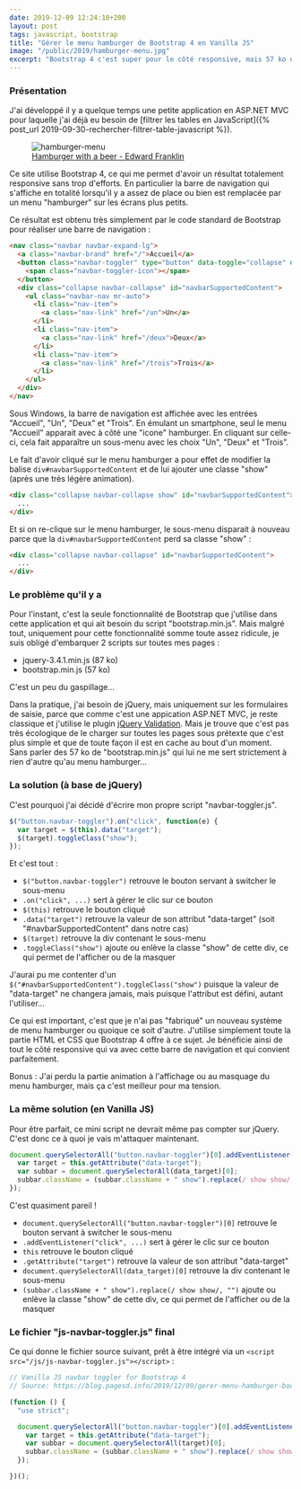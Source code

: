 ```yaml
---
date: 2019-12-09 12:24:10+200
layout: post
tags: javascript, bootstrap
title: "Gérer le menu hamburger de Bootstrap 4 en Vanilla JS"
image: "/public/2019/hamburger-menu.jpg"
excerpt: "Bootstrap 4 c'est super pour le côté responsive, mais 57 ko de JavaScript juste pour gérer le menu hamburger, c'est trop."
---
```


### Présentation

J'ai développé il y a quelque temps une petite application en ASP.NET MVC pour
laquelle j'ai déjà eu besoin de [filtrer les tables en JavaScript]({% post_url
2019-09-30-rechercher-filtrer-table-javascript %}).

<figure>
  <img src="{{ page.image }}" alt="hamburger-menu" />
  <figcaption>
    <a href="https://unsplash.com/photos/Nb_Q-M3Cdzg">Hamburger with a beer - Edward Franklin</a>
  </figcaption>
</figure>

Ce site utilise Bootstrap 4, ce qui me permet d'avoir un résultat totalement
responsive sans trop d'efforts. En particulier la barre de navigation qui
s'affiche en totalité lorsqu'il y a assez de place ou bien est remplacée par un
menu "hamburger" sur les écrans plus petits.

Ce résultat est obtenu très simplement par le code standard de Bootstrap pour
réaliser une barre de navigation :

```html
<nav class="navbar navbar-expand-lg">
  <a class="navbar-brand" href="/">Accueil</a>
  <button class="navbar-toggler" type="button" data-toggle="collapse" data-target="#navbarSupportedContent" aria-controls="navbarSupportedContent" aria-expanded="false" aria-label="Toggle navigation">
    <span class="navbar-toggler-icon"></span>
  </button>
  <div class="collapse navbar-collapse" id="navbarSupportedContent">
    <ul class="navbar-nav mr-auto">
      <li class="nav-item">
        <a class="nav-link" href="/un">Un</a>
      </li>
      <li class="nav-item">
        <a class="nav-link" href="/deux">Deux</a>
      </li>
      <li class="nav-item">
        <a class="nav-link" href="/trois">Trois</a>
      </li>
    </ul>
  </div>
</nav>
```

Sous Windows, la barre de navigation est affichée avec les entrées "Accueil",
"Un", "Deux" et "Trois". En émulant un smartphone, seul le menu "Accueil"
apparait avec à côté une "icone" hamburger. En cliquant sur celle-ci, cela fait
apparaître un sous-menu avec les choix "Un", "Deux" et "Trois".

Le fait d'avoir cliqué sur le menu hamburger a pour effet de modifier la balise
`div#navbarSupportedContent` et de lui ajouter une classe "show" (après une très
légère animation).

```html
<div class="collapse navbar-collapse show" id="navbarSupportedContent">
  ...
</div>
```

Et si on re-clique sur le menu hamburger, le sous-menu disparait à nouveau parce
que la `div#navbarSupportedContent` perd sa classe "show" :

```html
<div class="collapse navbar-collapse" id="navbarSupportedContent">
  ...
</div>
```


### Le problème qu'il y a

Pour l'instant, c'est la seule fonctionnalité de Bootstrap que j'utilise dans
cette application et qui ait besoin du script "bootstrap.min.js". Mais malgré
tout, uniquement pour cette fonctionnalité somme toute assez ridicule, je suis
obligé d'embarquer 2 scripts sur toutes mes pages :

* jquery-3.4.1.min.js (87 ko)
* bootstrap.min.js (57 ko)

C'est un peu du gaspillage...

Dans la pratique, j'ai besoin de jQuery, mais uniquement sur les formulaires de
saisie, parce que comme c'est une appication ASP.NET MVC, je reste classique et
j'utilise le plugin [jQuery Validation](https://jqueryvalidation.org/). Mais je
trouve que c'est pas très écologique de le charger sur toutes les pages sous
prétexte que c'est plus simple et que de toute façon il est en cache au bout
d'un moment. Sans parler des 57 ko de "bootstrap.min.js" qui lui ne me sert
strictement à rien d'autre qu'au menu hamburger...


### La solution (à base de jQuery)

C'est pourquoi j'ai décidé d'écrire mon propre script "navbar-toggler.js".

```javascript
$("button.navbar-toggler").on("click", function(e) {
  var target = $(this).data("target");
  $(target).toggleClass("show");
});
```

Et c'est tout :

* `$("button.navbar-toggler")` retrouve le bouton servant à switcher le sous-menu
* `.on("click", ...)` sert à gérer le clic sur ce bouton
* `$(this)` retrouve le bouton cliqué
* `.data("target")` retrouve la valeur de son attribut "data-target" (soit
"#navbarSupportedContent" dans notre cas)
* `$(target)` retrouve la div contenant le sous-menu
* `.toggleClass("show")` ajoute ou enlève la classe "show" de cette div, ce qui
permet de l'afficher ou de la masquer

J'aurai pu me contenter d'un `$("#navbarSupportedContent").toggleClass("show")`
puisque la valeur de "data-target" ne changera jamais, mais puisque l'attribut
est défini, autant l'utiliser...

Ce qui est important, c'est que je n'ai pas "fabriqué" un nouveau système de
menu hamburger ou quoique ce soit d'autre. J'utilise simplement toute la partie
HTML et CSS que Bootstrap 4 offre à ce sujet. Je bénéficie ainsi de tout le côté
responsive qui va avec cette barre de navigation et qui convient parfaitement.

Bonus : J'ai perdu la partie animation à l'affichage ou au masquage du menu
hamburger, mais ça c'est meilleur pour ma tension.


### La même solution (en Vanilla JS)

Pour être parfait, ce mini script ne devrait même pas compter sur jQuery. C'est
donc ce à quoi je vais m'attaquer maintenant.

```javascript
document.querySelectorAll("button.navbar-toggler")[0].addEventListener("click", function (event) {
  var target = this.getAttribute("data-target");
  var subbar = document.querySelectorAll(data_target)[0];
  subbar.className = (subbar.className + " show").replace(/ show show/, "");
});
```

C'est quasiment pareil !

* `document.querySelectorAll("button.navbar-toggler")[0]` retrouve le bouton
servant à switcher le sous-menu
* `.addEventListener("click", ...)` sert à gérer le clic sur ce bouton
* `this` retrouve le bouton cliqué
* `.getAttribute("target")` retrouve la valeur de son attribut "data-target"
* `document.querySelectorAll(data_target)[0]` retrouve la div contenant le sous-menu
* `(subbar.className + " show").replace(/ show show/, "")` ajoute ou enlève la
classe "show" de cette div, ce qui permet de l'afficher ou de la masquer


### Le fichier "js-navbar-toggler.js" final

Ce qui donne le fichier source suivant, prêt à être intégré via un `<script
src="/js/js-navbar-toggler.js"></script>` :

```javascript
// Vanilla JS navbar toggler for Bootstrap 4
// Source: https://blog.pagesd.info/2019/12/09/gerer-menu-hamburger-bootstrap-vanilla-js

(function () {
  "use strict";

  document.querySelectorAll("button.navbar-toggler")[0].addEventListener("click", function (event) {
    var target = this.getAttribute("data-target");
    var subbar = document.querySelectorAll(target)[0];
    subbar.className = (subbar.className + " show").replace(/ show show/, "");
  });

})();
```
